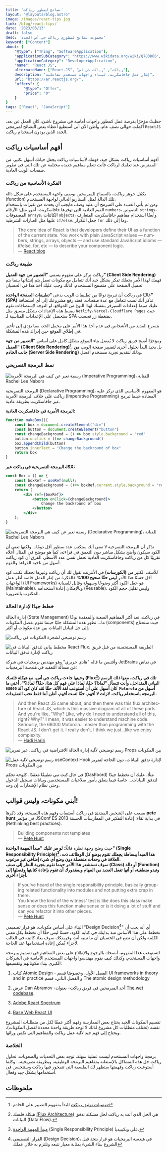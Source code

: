```yaml
---
title: 'نصائح لمطور رياكت'
layout: "@layouts/blog.astro"
image: /images/react-tips.jpg
link: /blog/react-tips/
date: '2023/03/13'
draft: false
desc: 'مجموعة نصائح لمطوري رياكت جي أس الجدد'
keyword: ["Content"]
about: {
    "@type": ["Thing", "SoftwareApplication"],
    "applicationSubCategory": "https://www.wikidata.org/wiki/Q783866",
    "applicationCategory": "DeveloperApplication",
    "name": "React JS",
    alternateName: ["React.JS", "رياكت", "رياكت جي اس"], 
    description: "إطار عمل جافاسكربت، لبناء واجهات مستخدم تفاعلية",
    url: "https://ar.reactjs.org/",
    "offers": {
        "@type": "Offer",
        "price": "0"
    }
}
tags: ["React", "JavaScript"]
---
```


حظيتُ مؤخرًا بفرصة عمل كمطور واجهات أمامية في مشروع ناشئ، كان العمل عن بعد، أكملت
حوالي نصف عام، وأظن الآن أني أستطيع أعطاء بعض النصائح لمبرمجي `ReactJS` الجدد الذين يودون استخدام رياكت.

## أفهم أساسيات رياكت
أفهم أساسيات رياكت بشكل جيد، فهمك لأساسيات رياكت يجعل حياتك أسهل بكثير، من المفترض عند تعلمك لرياكت فأنت تتعلم مفاهيم جديدة مختلفة عن تلك التي في تطوير صفحات الويب العادية.

### الفكرة الأساسية من رياكت
يكمُل جوهر رياكت، بالسماح للمبرمجين بوصف واجهة المستخدم على شكل دالة (function) تلك الدالة تُمثل السناريو الحالي لواجهة المستخدم، <br />
ومن ثم يأتي العبء على المبرمج أن عليه وصف مايجب أن يحدث من تغيرات بإستخدام القيم العادية التي توفرها جافاسكربت، أمور مثل: الأرقام `numbers`، النصوص `strings`، المصفوفات `arrays`، الكائنات `objects`، وأيضًا استخدام مفاهيم جافاسكربت المتعارف عليها مثل العبارات الشرطية `if/else`، جمل التكرار `for` وما إلى ذلك.

<div lang="en">

>The core idea of React is that developers define their UI as a function of the current state. You work with plain JavaScript values — numbers, strings, arrays, objects — and use standard JavaScript idioms — if/else, for, etc — to describe your component logic.
> <br /> — [React blog](https://react.dev/blog/2023/03/22/react-labs-what-we-have-been-working-on-march-2023)

</div>

### طبيعة رياكت
رياكت تركز على مفهوم يسمى **"التصيير من جهة العميل" (Client Side Rendering)**
فهمك لهذا الأمر يجعلك تفكر بشكل جيد أنك تتعامل مع مكونات تعمل يتم إنشائها بينما يتم تحميل الصفحة على متصفح المستخدم، لذلك وجب عليك أخذ هذا في الحسبان

غالبًا في رياكت أن تبرمج نوعًا من تطبيقات الويب يدعى **"تطبيقات الصفحة الواحدة" (SPA)**
تذكر أنك لست تتعامل مع عدة صفحات، 
فعند رفع مشروعك إلى أي استضافة عليك ضبط إعدادات السيرفر بنفسك لهذا النوع من المواقع، او التوجه لإستضافات تقوم بضبط هذه الإعدادات بشكل مسبق مثل `Netlify`، `Vercel`، `Cloudflare Pages` حيث ستحصل على الإعدادات المناسبة لـ SPA بضغطة زر فحسب.

يتسرع العديد من الأشخاص في عدم 
أخذ هذا الأمر على محمل الجد، مما يؤدي إلى تأخير في إطلاق الموقع حين إدراك هذه المشكلة.

ومؤخرًا أصبح فريق رياكت لا يُفضل بناء الموقع بشكل كامل على أساس **"التصيير من جهة العميل" (Client Side Rendering)**[^0]، بل يحبذ البدأ بحلول أخرى لتصيير صفحة الويب 
**من جانب الخادم (Server Side Rendering)** وذلك لتقديم تجربة مستخدم أفضل.

### نمط البرمجة التصريحي
![رسمة تعبر عن كيف هي البرمجة الأمرية (Imperative Programming)، للفنانة Rachel Lee Nabors](https://react.dev/images/docs/illustrations/i_imperative-ui-programming.png)

البرمجة التصريحية (Declarative Programming)، هو المفهوم الأساسي الذي تركز عليه رياكت على خلاف البرمجة الأمرية (Imperative Programming) المعتادة حينما تبرمج عبر جافاسكربت بطريقة عادية.

**البرمجة الأمرية في جافاسكربت العادية:**
```js
function makeBox(){
    const box = document.createElement("div")
    const button = document.createElement("button")
    const changeBackground = () => box.style.background = "red"
    button.onclick = ()=> changeBackground()
    box.appendChild(button)
    button.innerText = "Change the backround of box"
    return box
}
```

**البرمجة التصريحية في رياكت عبر JSX:**
```jsx
const Box = () => {
    const boxRef = useRef(null);
    const changeBackground = ()=> boxRef.current.style.background = "red";
    return (
        <div ref={boxRef}>
            <button onClick={changeBackground}>
                Change the backround of box
            </button>
        </div>
    );
}

```

![رسمة تعبر عن كيف هي البرمجة التصريحية (Declarative Programming)، للفنانة Rachel Lee Nabors](https://react.dev/images/docs/illustrations/i_declarative-ui-programming.png)

تذكر أن البرمجة التصرحية لا تعني أنك ستكتب عدد سطور أقل دومًا... ولكنها تعني أن الكود
سيكون واضح بشكل مباشر دون التعمق في قراءته، كما هو موضح في المثال أعلاه تقريبًا كل من
رياكت وجافاسكربت العادية تحمل نفس عدد الأسطر، الفرق أن كود رياكت أسهل من ناحية القراءة والفهم.


للأسف الكثير من **(الكورسات)** في الأنترنت تقول لك أن رياكت وغيرها تجعلك تكتب كود أقل
حسنًا هذا الأمر **ليس حقًا صحيح 100%** فالفكرة من إطر العمل خاصة أطر عمل الواجهات (UI Frameworks) 
هو جعل الكود أكثر وضوحًا وسهولة وقابل للصيانة (Maintainable)،
وبالإمكان إعادة استخدامه (Reusable)،
وليس تقليل حجم الكود المكتوب بالضرورة.

### خطط جيدًا لإدارة الحالة
إدارة الحالة (State Management) في رياكت، تعد أكثر المفاهيم الصعبة والمعقدة نوعًا ما...
تظهر هذه المشكلة جليًا حينما تقوم بفصل المكونات (components) حيث ستحتاج إلى 
حل لتبادل البيانات بين عدة مكونات أو أكثر.

![رسم توضيحي لشجرة المكونات في رياكت](https://react.dev/_next/image?url=%2Fimages%2Fdocs%2Fdiagrams%2Fpreserving_state_dom_tree.png&w=1920&q=75)

![مخطط بياني لتدفق البيانات في React Flux، الطريقة المستحسنة من قبل فريق رياكت لإدارة تدفق البيانات](https://legacy.reactjs.org/static/b4643456a3de61c8352415a6fc171876/78612/flux-diagram.png)

وأقتبس ما قاله "هادي حريري" وهو مهندس برمجيات في شركة JetBrains في نقاش عن مسألة التعقيد في هندسة البرمجيات:

**وحينها جاءت رياكت جي أس، مع هيكلة فلسك (Flux[^1]) تلك في رياكت، معها ذلك الرسم البياني المتداخل، وأنت تتسأل 
"لماذا؟ حقًا، لماذا علي فهم كل هذا، حقًا؟ لماذا؟"، أعني ما كان أسهل علي أن أستوعب لغة الآلة. حقًا
لقد كان كود آلة `68000 Motorola` أسهل من البرمجة باستخدام رياكت. لازلت لا أفهم. حقًا لست أفهم، أظن أننا فقط نحب التعقيدات.**
<div lang="en">

> And then React JS came about, and then there was this flux architecture of React JS, which is this massive diagram of all of these parts. <br/> And you're like, "Why? Like, why do I need to understand all of this, right? Why?" I mean, it was easier to understand machine code. Seriously, the 68000 Motorola... easier than programming with the React JS. I don't get it. I really don't. I think we just...like we enjoy complexity. 
> <br/> — [Hadi Hariri](https://youtu.be/P7CfWtR-ECk?t=2117)

</div>

![رسم توضيحي لألية إدارة الحالة الافتراضية في رياكت، عبر تمرير Props بين المكونات](https://react.dev/_next/image?url=%2Fimages%2Fdocs%2Fdiagrams%2Fpassing_data_prop_drilling.png&w=1920&q=75)

![رسم توضيحي لآلية عمل useContext Hook لإدارة تدفق البيانات، دون الحاجة لتمرير Props بين المكونات](https://react.dev/_next/image?url=%2Fimages%2Fdocs%2Fdiagrams%2Fpassing_data_context_far.png&w=1920&q=75)

في حال كنت تبي تطبيقًا معقدًا، كلوحة تحكم (Dashbord) مثلًا، عليك أن تخطط جيدًا لتدفق البيانات...
خاصةً فيما يتعلق بأمور صلاحيات المستخدمين وبيانات تسجيل الدخول وحتى نظام الإشعارات إن وجد.

## أبني مكونات، وليس قوالب!
يصعب على الشخص المبتدئ في رياكت أستيعاب وفهم هذه النصيحة،
وقد ذكرها **pete hunt** في مؤتمر JSConf ES 2013 في بداية لقاء: 
إعادة التفكير في الممارسات الحسنة (Rethinking best practices).


<div lang="en">

> Building components not templates
> <br/> — [Pete Hunt](https://youtu.be/x7cQ3mrcKaY?t=128)

</div>

حيث وضح وجهة نظره قائلًا: **لو مر عليك "مبدأ المهمة الواحدة" (Single Responsibility Principle)[^2]،
هذا المبدأ ببساطة يجعلك تقوم بوضع كل الوظائف ذت العلاقة في وحدات منفصلة دون وضع أي شيء إضافي غير مرغوب.
<br>
سوف تستشعر هذا الأمر حينما تقوم بتجربة النظر إلى صنف (Class) أو دالة (Function) وتبدو
منطقية، أو أنها تفعل العديد من المهام وبمقدورك أن تقوم بإعادة كتابتها وفصلها إلى أجزاء أخرى.**

<div lang="en">

> If you've heard of the single responsibility principle, basically grouping related functionality into modules and not putting extra crap in there.<br/>
You know the kind of the witness' test is like does this class make sense or does this function make sense or is it doing a lot of stuff and can you refactor it into other pieces.
> <br/> — [Pete Hunt](https://youtu.be/x7cQ3mrcKaY?t=163)

</div>

البناء على أساس مكونات، هو قرار تصميمي "Design Decision[^3]" أي أنه يجب أن تخطط على هذا 
الأساس منذ بدايتك في كتابة الكود، حسنًا ليس حقًا أن تخطط بكل معنى الكلمة ولكن أن تضع في الحسبان
أن ما تبنيه أنت وفريقكك سوف يعاد كاتبته في الغالب لأجزاء يُمكن إعادة استخدامها عند الحاجة.


لتستوعب هذا المفهوم، 
أنصحك بالرجوع والإطلاع على بعض المفاهيم في تصميم وبرمجة واجهات المستخدم، وكذلك كيف يقوم مهندسوا واجهات المستخدم الأمامية في الشركات الكبرى ببناء مكوناتهم وتقسيمها:

1. [كتاب Atomic Design](https://atomicdesign.bradfrost.com/table-of-contents/) - الفصل الأول، وخصوصًا قسم UI frameworks in theory and in  practice و الفصل الثاني، قسم The atomic design methodology

2. عرض Dan Abramov -أحد المبرمجين في فريق رياكت- بعنوان [The wet codebase](https://youtu.be/17KCHwOwgms).

3. [Adobe React Spectrum](https://react-spectrum.adobe.com/)

4. [Base Web React UI](https://baseweb.design/)


تقسيم المكونات الجيد يحتاج بعض الممارسة وفهم أكثر عمقًا لكل من متطلبات المشروع نفسه (تختلف متطلبات كل مشروع لذلك لا توجد طريقة واحدة محددة لفصل المكونات)، ويحتاج إلى فهم جيد لآلية عمل رياكت والمفاهيم التي تكمن ورائها.

### الخلاصة
برمجة واجهات المستخدم ليست عملية سهلة، توجد بعض التحديات والصعوبات، تحاول رياكت حل هذه المشاكل
بالإستعانة بمفاهيم البرمجة الوظيفية، وبطريقة تصريحية... وكلما أستوعبت رياكت وفهمتها ستظهر لك
الفلسفة التي تتمحور فيها رياكت وستتحسن في استخدامها بشكل جيد وفعال.

## ملحوظات
[^0]: [توصيات توثيق رياكت](https://react.dev/learn/start-a-new-react-project#production-grade-react-frameworks) للبدأ بمفهوم التصيير على الخادم
[^1]: هيكلة فلسك [(Flux Architecture)](https://reactjs.org/blog/2014/05/06/flux.html) هي الحل الذي أتت به رياكت لحل مشكلة تدفق البيانات (Data Flow).

[^2]: [مبدأ المهمة الواحدة](https://ar.wikipedia.org/wiki/%D9%85%D8%A8%D8%AF%D8%A3_%D8%A7%D9%84%D9%85%D9%87%D9%85%D8%A9_%D8%A7%D9%84%D9%88%D8%A7%D8%AD%D8%AF%D8%A9) (Single Responsibility Principle) على ويكيبيديا.

[^3]: القرار التصميمي (Design Decision)، في هندسة 
البرمجيات هو قرار يتخذ قبل الشروع ببناء الشيء بمثابة معيار تتبعه وتلتزم به خلال عملك